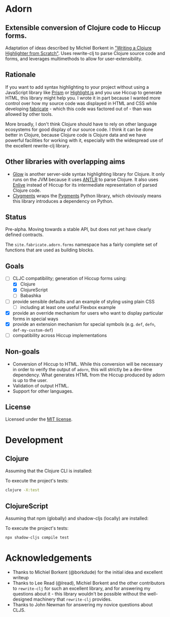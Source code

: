 # Adorn
## Extensible conversion of Clojure code to Hiccup forms.
Adaptation of ideas described by Michiel Borkent in ["Writing a Clojure Highlighter from Scratch"](https://blog.michielborkent.nl/writing-clojure-highlighter.html). Uses rewrite-clj to parse Clojure source code and forms, and leverages multimethods to allow for user-extensibility.

## Rationale
If you want to add syntax highlighting to your project without using a JavaScript library like [Prism](https://prismjs.com/) or [Highlight.js](https://highlightjs.org/) and you use Hiccup to generate HTML, this library might help you. I wrote it in part because I wanted more control over how my source code was displayed in HTML and CSS while developing [fabricate](https://github.com/fabricate-site/fabricate) - which this code was factored out of - than was allowed by other tools. 

More broadly, I don't think Clojure should have to rely on other language ecosystems for good display of our source code. I think it can be done better in Clojure, because Clojure code is Clojure data and we have powerful facilities for working with it, especially with the widespread use of the excellent rewrite-clj library.

## Other libraries with overlapping aims
- [Glow](https://github.com/venantius/glow) is another server-side syntax highlighting library for Clojure. It only runs on the JVM because it uses [ANTLR](https://www.antlr.org/) to parse Clojure. It also uses [Enlive](https://github.com/cgrand/enlive) instead of Hiccup for its intermediate representation of parsed Clojure code.
- [Clygments](https://github.com/bfontaine/clygments) wraps the [Pygments](https://pygments.org/) Python library, which obviously means this library introduces a dependency on Python. 

## Status
Pre-alpha. Moving towards a stable API, but does not yet have clearly defined contracts.

The `site.fabricate.adorn.forms` namespace has a fairly complete set of functions that are used as building blocks.

## Goals
- [ ] CLJC compatibility; generation of Hiccup forms using:
  - [x] Clojure 
  - [x] ClojureScript 
  - [ ] Babashka
- [ ] provide sensible defaults and an example of styling using plain CSS
  - [ ] including at least one useful Flexbox example
- [x] provide an override mechanism for users who want to display particular forms in special ways
- [x] provide an extension mechanism for special symbols (e.g. `def`, `defn`, `def-my-custom-def`)
- [ ] compatibility across Hiccup implementations

## Non-goals
- Conversion of Hiccup to HTML. While this conversion will be necessary in order to verify the output of `adorn`, this will strictly be a dev-time dependency. What generates HTML from the Hiccup produced by adorn is up to the user.
- Validation of output HTML.
- Support for other languages.

## License

Licensed under the [MIT license](https://github.com/fabricate-site/adorn/blob/main/LICENSE).

# Development

## Clojure
Assuming that the Clojure CLI is installed:

To execute the project's tests:
```bash
clojure -X:test
```


## ClojureScript
Assuming that npm (globally) and shadow-cljs (locally) are installed:

To execute the project's tests:
```bash
npx shadow-cljs compile test
```


# Acknowledgements

- Thanks to Michiel Borkent (@borkdude) for the initial idea and excellent writeup
- Thanks to Lee Read (@lread), Michiel Borkent and the other contributors to `rewrite-clj` for such an excellent library, and for answering my questions about it - this library wouldn't be possible without the well-designed machinery that `rewrite-clj` provides.
- Thanks to John Newman for answering my novice questions about CLJS.
